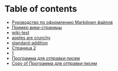 # Table of contents

* [Руководство по оформлению Markdown файлов](README.md)
* [Пример вики-страницы](<Пример вики-страницы.md>)
* [wiki-test](<README (1) (1).md>)
* [apples are crunchy](<apples are crunchy.md>)
* [standard-addition](standard-addition.md)
* [Страница 2](<Страница 2.md>)
* [1](<README (1).md>)
* [Программа для отправки писем](programma-dlya-otpravki-pisem.md)
* [Copy of Программа для отправки писем](copy-of-programma-dlya-otpravki-pisem.md)
